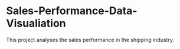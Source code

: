 # Sales-Performance-Data-Visualiation
This project analyses the sales performance in the shipping industry.
